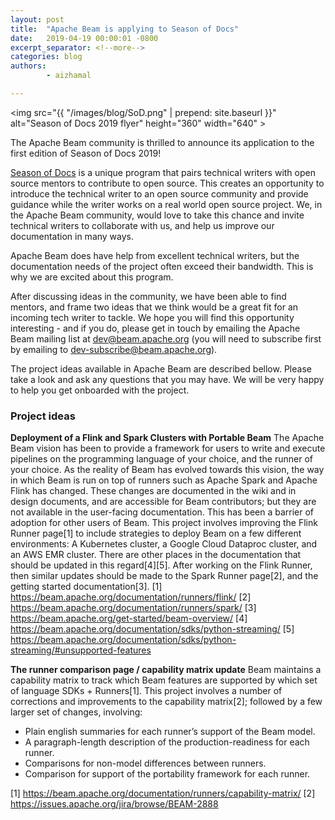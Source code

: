 ```yaml
---
layout: post
title:  "Apache Beam is applying to Season of Docs"
date:   2019-04-19 00:00:01 -0800
excerpt_separator: <!--more-->
categories: blog
authors:
        - aizhamal

---
```

<!--
Licensed under the Apache License, Version 2.0 (the "License");
you may not use this file except in compliance with the License.
You may obtain a copy of the License at

http://www.apache.org/licenses/LICENSE-2.0

Unless required by applicable law or agreed to in writing, software
distributed under the License is distributed on an "AS IS" BASIS,
WITHOUT WARRANTIES OR CONDITIONS OF ANY KIND, either express or implied.
See the License for the specific language governing permissions and
limitations under the License.
-->

<img src="{{ "/images/blog/SoD.png" | prepend: site.baseurl }}" alt="Season of Docs 2019 flyer" height="360" width="640" >

The Apache Beam community is thrilled to announce its application to the first edition of  Season of Docs 2019! 

[Season of Docs](https://developers.google.com/season-of-docs/) is a unique program that pairs technical writers with open source mentors to contribute to open source. This creates an opportunity to introduce the technical writer to an open source community and provide guidance while the writer works on a real world open source project. We, in the Apache Beam community, would love to take this chance and invite technical writers to collaborate with us, and help us improve our documentation in many ways.

Apache Beam does have help from excellent technical writers, but the documentation needs of the project often exceed their bandwidth. This is why we are excited about this program.

After discussing ideas in the community, we have been able to find mentors, and frame two ideas that we think would be a great fit for an incoming tech writer to tackle. We hope you will find this opportunity interesting - and if you do, please get in touch by emailing the Apache Beam mailing list at dev@beam.apache.org (you will need to subscribe first by emailing to dev-subscribe@beam.apache.org).  

The project ideas available in Apache Beam are described bellow. Please take a look and ask any questions that you may have. We will be very happy to help you get onboarded with the project.

### Project ideas

**Deployment of a Flink and Spark Clusters with Portable Beam**
The Apache Beam vision has been to provide a framework for users to write and execute pipelines on the programming language of your choice, and the runner of your choice. As the reality of Beam has evolved towards this vision, the way in which Beam is run on top of runners such as Apache Spark and Apache Flink has changed.
These changes are documented in the wiki and in design documents, and are accessible for Beam contributors; but they are not available in the user-facing documentation. This has been a barrier of adoption for other users of Beam.
This project involves improving the Flink Runner page[1] to include strategies to deploy Beam on a few different environments: A Kubernetes cluster, a Google Cloud Dataproc cluster, and an AWS EMR cluster. There are other places in the documentation that should be updated in this regard[4][5].
After working on the Flink Runner, then similar updates should be made to the Spark Runner page[2], and the getting started documentation[3].
[1] https://beam.apache.org/documentation/runners/flink/ 
[2] https://beam.apache.org/documentation/runners/spark/
[3] https://beam.apache.org/get-started/beam-overview/
[4] https://beam.apache.org/documentation/sdks/python-streaming/
[5] https://beam.apache.org/documentation/sdks/python-streaming/#unsupported-features

**The runner comparison page / capability matrix update**
Beam maintains a capability matrix to track which Beam features are supported by which set of language SDKs + Runners[1].
This project involves a number of corrections and improvements to the capability matrix[2]; followed by a few larger set of changes, involving:
- Plain english summaries for each runner’s support of the Beam model.
- A paragraph-length description of the production-readiness for each runner.
- Comparisons for non-model differences between runners.
- Comparison for support of the portability framework for each runner.

[1] https://beam.apache.org/documentation/runners/capability-matrix/
[2] https://issues.apache.org/jira/browse/BEAM-2888 


